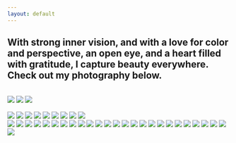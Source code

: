 ```yaml
---
layout: default
---
```


## With strong inner vision, and with a love for color and perspective, an open eye, and a heart filled with gratitude, I capture beauty everywhere. Check out my photography below. ##

<br>


<img class="profile-picture" src="photography/america-truck.jpg">



<img class="profile-picture" src="photography/america-gas-station.jpg">



<img class="profile-picture" src="photography/american-flag.jpg">



<br>
<br>



<img class="profile-picture" src="photography/coloredwall1.jpg">



<img class="profile-picture" src="photography/coloredwall2.jpg">



<img class="profile-picture" src="photography/colors1.jpg">



<img class="profile-picture" src="photography/colors2.jpg">



<img class="profile-picture" src="photography/colors3.jpg">



<img class="profile-picture" src="photography/creative-window.jpg">



<img class="profile-picture" src="photography/paint.jpg">



<img class="profile-picture" src="photography/masks.jpg">



<img class="profile-picture" src="photography/zen.jpg">



<br>



<img class="profile-picture" src="photography/christmas-flowers-against-wall.jpg">



<img class="profile-picture" src="photography/rose-flower-house.jpg">



<img class="profile-picture" src="photography/rose.jpg">



<img class="profile-picture" src="photography/dark-pink-flower.jpg">



<img class="profile-picture" src="photography/darkyellow-flowers1.jpg">



<img class="profile-picture" src="photography/darkyellow-flowers2.jpg">



<img class="profile-picture" src="photography/flower-house.jpg">



<img class="profile-picture" src="photography/pink-flower1.jpg">



<img class="profile-picture" src="photography/pink-flower2.jpg">



<img class="profile-picture" src="photography/red-flower.jpg">



<img class="profile-picture" src="photography/yellow-flowers1.jpg">



<img class="profile-picture" src="photography/spring-freedom.jpg">



<img class="profile-picture" src="photography/white-flower1.jpg">



<img class="profile-picture" src="photography/light-yellow-flower.jpg">



<img class="profile-picture" src="photography/fountain1.jpg">



<img class="profile-picture" src="photography/fountain2.jpg">



<img class="profile-picture" src="photography/green-tree.jpg">



<img class="profile-picture" src="photography/greenery1.jpg">



<img class="profile-picture" src="photography/lightinthedarkness1.jpg">



<img class="profile-picture" src="photography/leaves.jpg">



<img class="profile-picture" src="photography/leafwithwaterdroplets.jpg">



<img class="profile-picture" src="photography/lightinthedarkness2.jpg">



<img class="profile-picture" src="photography/lightinthedarkness3.jpg">



<img class="profile-picture" src="photography/lightinthedarkness4.jpg">



<img class="profile-picture" src="photography/lightinthedarkness5.jpg">



<img class="profile-picture" src="photography/lightinthedarkness6.jpg">




<b>

<b>

  
    
